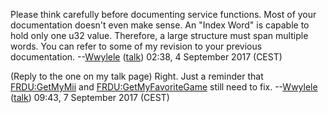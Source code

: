 Please think carefully before documenting service functions. Most of
your documentation doesn't even make sense. An "Index Word" is capable
to hold only one u32 value. Therefore, a large structure must span
multiple words. You can refer to some of my revision to your previous
documentation. --[Wwylele](User:Wwylele "wikilink")
([talk](User_talk:Wwylele "wikilink")) 02:38, 4 September 2017 (CEST)

(Reply to the one on my talk page) Right. Just a reminder that
[FRDU:GetMyMii](FRDU:GetMyMii "wikilink") and
[FRDU:GetMyFavoriteGame](FRDU:GetMyFavoriteGame "wikilink") still need
to fix. --[Wwylele](User:Wwylele "wikilink")
([talk](User_talk:Wwylele "wikilink")) 09:43, 7 September 2017 (CEST)